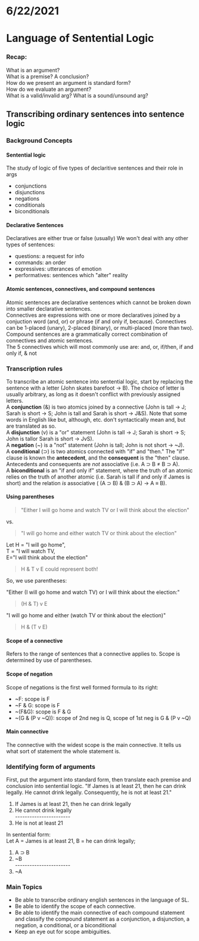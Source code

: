 # 6/22/2021
# Language of Sentential Logic

### Recap:
What is an argument?  
What is a premise? A conclusion?  
How do we present an argument is standard form?  
How do we evaluate an argument?  
What is a valid/invalid arg? What is a sound/unsound arg?

## Transcribing ordinary sentences into sentence logic

### Background Concepts
#### Sentential logic
The study of logic of five types of declaritive sentences and their role in args
- conjunctions
- disjunctions
- negations
- conditionals
- biconditionals
#### Declarative Sentences
Declaratives are either true or false (usually)
We won't deal with any other types of sentences:
- questions: a request for info
- commands: an order
- expressives: utterances of emotion
- performatives: sentences which "alter" reality
#### Atomic sentences, connectives, and compound sentences
Atomic sentences are declarative sentences which cannot be broken down into smaller declarative sentences.  
Connectives are expressions with one or more declaratives joined by a conjuction word (and, or) or phrase (if and only if, because). Connectives can be 1-placed (unary), 2-placed (binary), or multi-placed (more than two).  
Compound sentences are a grammatically correct combination of connectives and atomic sentences.  
The 5 connectives which will most commonly use are: and, or, if/then, if and only if, & not

### Transcription rules
To transcribe an atomic sentence into sentential logic, start by replacing the sentence with a letter (John skates barefoot -> B). The choice of letter is usually arbitrary, as long as it doesn't conflict with previously assigned letters.  
A **conjunction** (&) is two atomics joined by a connective (John is tall -> J; Sarah is short -> S; John is tall and Sarah is short -> J&S). Note that some words in English like but, although, etc. don't syntactically mean and, but are translated as so.  
A **disjunction** (v) is a "or" statement (John is tall -> J; Sarah is short -> S; John is tallor Sarah is short -> JvS).  
A **negation** (~) is a "not" statement (John is tall; John is not short -> ~J).  
A **conditional** (&sup;) is two atomics connected with "if" and "then." The "if" clause is known the **antecedent**, and the **consequent** is the "then" clause. Antecedents and consequents are *not* associative (i.e. A &sup; B &ne; B &sup; A).  
A **biconditional** is an "if and only if" statement, where the truth of an atomic relies on the truth of another atomic (i.e. Sarah is tall if and only if James is short) and the relation *is* associative ( (A &sup; B) & (B &sup; A) -> A &equiv; B).

#### Using parentheses
> "Either I will go home and watch TV or I will think about the election" 

vs. 

> "I will go home and either watch TV or think about the election"  

Let H = "I will go home",  
T = "I will watch TV,  
E="I will think about the election"  
> H & T v E could represent both!

So, we use parentheses:

"Either (I will go home and watch TV) or I will think about the election:"  
> (H & T) v E  

"I will go home and either (watch TV or think about the election)"  
> H & (T v E)
#### Scope of a connective
Refers to the range of sentences that a connective applies to. Scope is determined by use of parentheses.
#### Scope of negation
Scope of negations is the first well formed formula to its right:
- ~F: scope is F
- ~F & G: scope is F
- ~(F&G): scope is F & G
- ~(G & (P v ~Q)): scope of 2nd neg is Q, scope of 1st neg is G & (P v ~Q)
#### Main connective
The connective with the widest scope is the main connective. It tells us what sort of statement the whole statement is. 

### Identifying form of arguments
First, put the argument into standard form, then translate each premise and conclusion into sentential logic.
"If James is at least 21, then he can drink legally. He cannot drink legally. Consequently, he is not at least 21."
1) If James is at least 21, then he can drink legally  
2) He cannot drink legally  
_-_----------------------
3) He is not at least 21

In sentential form:  
Let A = James is at least 21, B = he can drink legally;  
1) A &sup; B  
2) ~B  
_-_----------------------
3) ~A

### Main Topics
- Be able to transcribe ordinary english sentences in the language of SL.
- Be able to identify the scope of each connective.
- Be able to identify the main connective of each compound statement and classify the compound statement as a conjunction, a disjunction, a negation, a conditional, or a biconditional
- Keep an eye out for scope ambiguities.